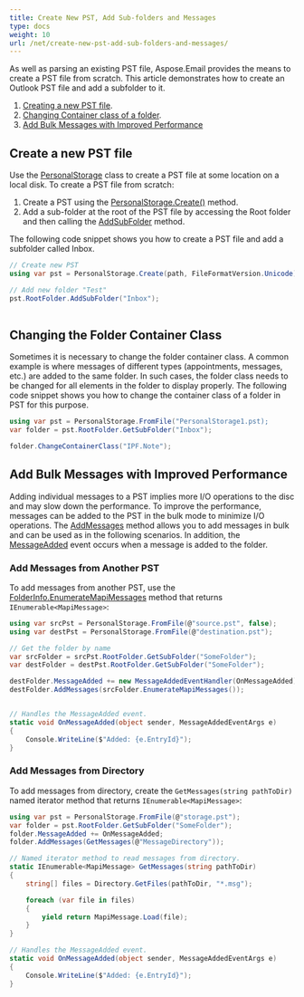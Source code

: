 ```yaml
---
title: Create New PST, Add Sub-folders and Messages
type: docs
weight: 10
url: /net/create-new-pst-add-sub-folders-and-messages/
---
```



As well as parsing an existing PST file, Aspose.Email provides the means to create a PST file from scratch. This article demonstrates how to create an Outlook PST file and add a subfolder to it.

1. [Creating a new PST file](#creating-a-new-pst-file).
1. [Changing Container class of a folder](#changing-a-folders-container-class).
1. [Add Bulk Messages with Improved Performance](#add-bulk-messages-with-improved-performance) 

## **Create a new PST file**

Use the [PersonalStorage](https://reference.aspose.com/email/net/aspose.email.storage.pst/personalstorage/) class to create a PST file at some location on a local disk. To create a PST file from scratch:

1. Create a PST using the [PersonalStorage.Create()](https://reference.aspose.com/email/net/aspose.email.storage.pst/personalstorage/create/#create/) method.
1. Add a sub-folder at the root of the PST file by accessing the Root folder and then calling the [AddSubFolder](https://reference.aspose.com/email/net/aspose.email.storage.pst/folderinfo/addsubfolder/#addsubfolder/) method.

The following code snippet shows you how to create a PST file and add a subfolder called Inbox.

```csharp
// Create new PST
using var pst = PersonalStorage.Create(path, FileFormatVersion.Unicode);

// Add new folder "Test"
pst.RootFolder.AddSubFolder("Inbox");
    
```

## **Changing the Folder Container Class**

Sometimes it is necessary to change the folder container class. A common example is where messages of different types (appointments, messages, etc.) are added to the same folder. In such cases, the folder class needs to be changed for all elements in the folder to display properly. The following code snippet shows you how to change the container class of a folder in PST for this purpose.

```csharp
using var pst = PersonalStorage.FromFile("PersonalStorage1.pst);
var folder = pst.RootFolder.GetSubFolder("Inbox");

folder.ChangeContainerClass("IPF.Note");
```

## **Add Bulk Messages with Improved Performance**

Adding individual messages to a PST implies more I/O operations to the disc and may slow down the performance. To improve the performance, messages can be added to the PST in the bulk mode to minimize I/O operations.
The [AddMessages](https://reference.aspose.com/email/net/aspose.email.storage.pst/folderinfo/addmessages/) method allows you to add messages in bulk and can be used as in the following scenarios. In addition, the [MessageAdded](https://reference.aspose.com/email/net/aspose.email.storage.pst/folderinfo/messageadded/) event occurs when a message is added to the folder.

### **Add Messages from Another PST**

To add messages from another PST, use the [FolderInfo.EnumerateMapiMessages](https://reference.aspose.com/email/net/aspose.email.storage.pst/folderinfo/enumeratemapimessages/) method that returns `IEnumerable<MapiMessage>`:

```csharp
using var srcPst = PersonalStorage.FromFile(@"source.pst", false);
using var destPst = PersonalStorage.FromFile(@"destination.pst");

// Get the folder by name
var srcFolder = srcPst.RootFolder.GetSubFolder("SomeFolder");
var destFolder = destPst.RootFolder.GetSubFolder("SomeFolder");

destFolder.MessageAdded += new MessageAddedEventHandler(OnMessageAdded);
destFolder.AddMessages(srcFolder.EnumerateMapiMessages());


// Handles the MessageAdded event.
static void OnMessageAdded(object sender, MessageAddedEventArgs e)
{
    Console.WriteLine($"Added: {e.EntryId}");
}
```

### **Add Messages from Directory**

To add messages from directory, create the `GetMessages(string pathToDir)` named iterator method that returns `IEnumerable<MapiMessage>`:

```csharp
using var pst = PersonalStorage.FromFile(@"storage.pst");
var folder = pst.RootFolder.GetSubFolder("SomeFolder");
folder.MessageAdded += OnMessageAdded;
folder.AddMessages(GetMessages(@"MessageDirectory"));

// Named iterator method to read messages from directory.
static IEnumerable<MapiMessage> GetMessages(string pathToDir)
{
    string[] files = Directory.GetFiles(pathToDir, "*.msg");

    foreach (var file in files)
    {
        yield return MapiMessage.Load(file);
    }
}

// Handles the MessageAdded event.
static void OnMessageAdded(object sender, MessageAddedEventArgs e)
{
    Console.WriteLine($"Added: {e.EntryId}");
}
```

